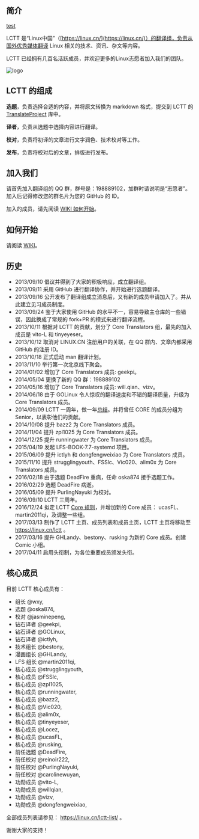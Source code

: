 简介
-------------------------------

[test](http://chenzhijun.me/images/qiniu/md.gif)

LCTT 是“Linux中国”（[https://linux.cn/](https://linux.cn/)）的翻译组，负责从国外优秀媒体翻译 Linux 相关的技术、资讯、杂文等内容。

LCTT 已经拥有几百名活跃成员，并欢迎更多的Linux志愿者加入我们的团队。

![logo](https://linux.cn/static/image/common/lctt_logo.png)

LCTT 的组成
-------------------------------

**选题**，负责选择合适的内容，并将原文转换为 markdown 格式，提交到 LCTT 的 [TranslateProject](https://github.com/LCTT/TranslateProject) 库中。

**译者**，负责从选题中选择内容进行翻译。

**校对**，负责将初译的文章进行文字润色、技术校对等工作。

**发布**，负责将校对后的文章，排版进行发布。

加入我们
-------------------------------

请首先加入翻译组的 QQ 群，群号是：198889102，加群时请说明是“志愿者”。加入后记得修改您的群名片为您的 GitHub 的 ID。

加入的成员，请先阅读 [WIKI 如何开始](https://github.com/LCTT/TranslateProject/wiki/01-如何开始)。

如何开始
-------------------------------

请阅读 [WIKI](https://github.com/LCTT/TranslateProject/wiki)。

历史
-------------------------------

* 2013/09/10 倡议并得到了大家的积极响应，成立翻译组。
* 2013/09/11 采用 GitHub 进行翻译协作，并开始进行选题翻译。
* 2013/09/16 公开发布了翻译组成立消息后，又有新的成员申请加入了。并从此建立见习成员制度。
* 2013/09/24 鉴于大家使用 GitHub 的水平不一，容易导致主仓库的一些错误，因此换成了常规的 fork+PR 的模式来进行翻译流程。
* 2013/10/11 根据对 LCTT 的贡献，划分了 Core Translators 组，最先的加入成员是 vito-L 和 tinyeyeser。
* 2013/10/12 取消对 LINUX.CN 注册用户的关联，在 QQ 群内、文章内都采用 GitHub 的注册 ID。
* 2013/10/18 正式启动 man 翻译计划。
* 2013/11/10 举行第一次北京线下聚会。
* 2014/01/02 增加了 Core Translators 成员: geekpi。
* 2014/05/04 更换了新的 QQ 群：198889102
* 2014/05/16 增加了 Core Translators 成员: will.qian、vizv。
* 2014/06/18 由于 GOLinux 令人惊叹的翻译速度和不错的翻译质量，升级为 Core Translators 成员。
* 2014/09/09 LCTT 一周年，做一年[总结](http://linux.cn/article-3784-1.html)。并将曾任 CORE 的成员分组为 Senior，以表彰他们的贡献。
* 2014/10/08 提升 bazz2 为 Core Translators 成员。
* 2014/11/04 提升 zpl1025 为 Core Translators 成员。
* 2014/12/25 提升 runningwater 为 Core Translators 成员。
* 2015/04/19 发起 LFS-BOOK-7.7-systemd 项目。
* 2015/06/09 提升 ictlyh 和 dongfengweixiao 为 Core Translators 成员。
* 2015/11/10 提升 strugglingyouth、FSSlc、Vic020、alim0x 为 Core Translators 成员。
* 2016/02/18 由于选题 DeadFire 重病，任命 oska874 接手选题工作。
* 2016/02/29 选题 DeadFire 病逝。
* 2016/05/09 提升 PurlingNayuki 为校对。
* 2016/09/10 LCTT 三周年。
* 2016/12/24 拟定 LCTT [Core 规则](core.md)，并增加新的 Core 成员： ucasFL、martin2011qi，及调整一些组。
* 2017/03/13 制作了 LCTT 主页、成员列表和成员主页，LCTT 主页将移动至 https://linux.cn/lctt 。
* 2017/03/16 提升 GHLandy、bestony、rusking 为新的 Core 成员。创建 Comic 小组。
* 2017/04/11 启用头衔制，为各位重要成员颁发头衔。

核心成员
-------------------------------

目前 LCTT  核心成员有：

- 组长 @wxy,
- 选题 @oska874,
- 校对 @jasminepeng,
- 钻石译者 @geekpi,
- 钻石译者 @GOLinux,
- 钻石译者 @ictlyh,
- 技术组长 @bestony,
- 漫画组长 @GHLandy,
- LFS 组长 @martin2011qi,
- 核心成员 @strugglingyouth,
- 核心成员 @FSSlc,
- 核心成员 @zpl1025,
- 核心成员 @runningwater,
- 核心成员 @bazz2,
- 核心成员 @Vic020,
- 核心成员 @alim0x,
- 核心成员 @tinyeyeser,
- 核心成员 @Locez,
- 核心成员 @ucasFL,
- 核心成员 @rusking,
- 前任选题 @DeadFire,
- 前任校对 @reinoir222,
- 前任校对 @PurlingNayuki,
- 前任校对 @carolinewuyan,
- 功勋成员 @vito-L,
- 功勋成员 @willqian,
- 功勋成员 @vizv,
- 功勋成员 @dongfengweixiao,

全部成员列表请参见： https://linux.cn/lctt-list/ 。

谢谢大家的支持！
